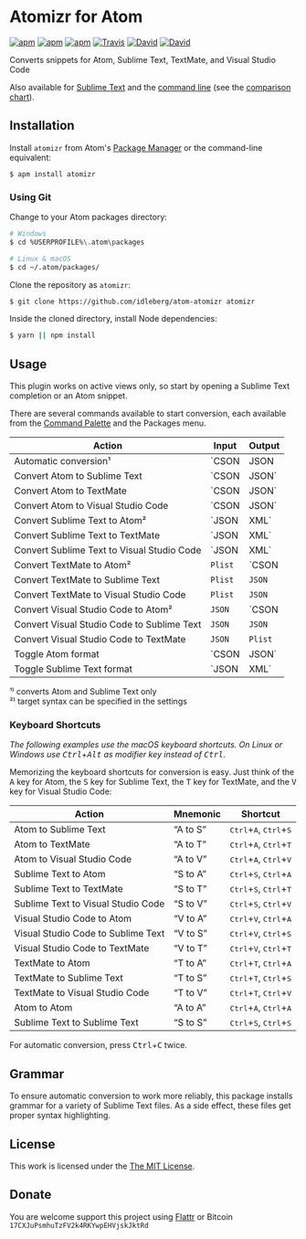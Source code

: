 # Atomizr for Atom

[![apm](https://img.shields.io/apm/l/atomizr.svg?style=flat-square)](https://atom.io/packages/atomizr)
[![apm](https://img.shields.io/apm/v/atomizr.svg?style=flat-square)](https://atom.io/packages/atomizr)
[![apm](https://img.shields.io/apm/dm/atomizr.svg?style=flat-square)](https://atom.io/packages/atomizr)
[![Travis](https://img.shields.io/travis/idleberg/atom-atomizr.svg?style=flat-square)](https://travis-ci.org/idleberg/atom-atomizr)
[![David](https://img.shields.io/david/idleberg/atom-atomizr.svg?style=flat-square)](https://david-dm.org/idleberg/atom-atomizr)
[![David](https://img.shields.io/david/dev/idleberg/atom-atomizr.svg?style=flat-square)](https://david-dm.org/idleberg/atom-atomizr?type=dev)

Converts snippets for Atom, Sublime Text, TextMate, and Visual Studio Code

Also available for [Sublime Text](https://github.com/idleberg/sublime-atomizr) and the [command line](https://github.com/idleberg/node-atomizr) (see the [comparison chart](https://gist.github.com/idleberg/db6833ee026d2cd7c043bba36733b701)).

## Installation

Install `atomizr` from Atom's [Package Manager](http://flight-manual.atom.io/using-atom/sections/atom-packages/) or the command-line equivalent:

`$ apm install atomizr`

### Using Git

Change to your Atom packages directory:

```bash
# Windows
$ cd %USERPROFILE%\.atom\packages

# Linux & macOS
$ cd ~/.atom/packages/
```

Clone the repository as `atomizr`:

```bash
$ git clone https://github.com/idleberg/atom-atomizr atomizr
```

Inside the cloned directory, install Node dependencies:

```bash
$ yarn || npm install
```

## Usage

This plugin works on active views only, so start by opening a Sublime Text completion or an Atom snippet.

There are several commands available to start conversion, each available from the [Command Palette](http://flight-manual.atom.io/getting-started/sections/atom-basics/#_command_palette) and the Packages menu.

Action                                     | Input           | Output
-------------------------------------------|-----------------|----------------
Automatic conversion¹                      | `CSON|JSON|XML` | `CSON|JSON|XML`
Convert Atom to Sublime Text               | `CSON|JSON`     | `JSON`
Convert Atom to TextMate                   | `CSON|JSON`     | `Plist`
Convert Atom to Visual Studio Code         | `CSON|JSON`     | `JSON`
Convert Sublime Text to Atom²              | `JSON|XML`      | `CSON|JSON`
Convert Sublime Text to TextMate           | `JSON|XML`      | `Plist`
Convert Sublime Text to Visual Studio Code | `JSON|XML`      | `JSON`
Convert TextMate to Atom²                  | `Plist`         | `CSON|JSON`
Convert TextMate to Sublime Text           | `Plist`         | `JSON`
Convert TextMate to Visual Studio Code     | `Plist`         | `JSON`
Convert Visual Studio Code to Atom²        | `JSON`          | `CSON|JSON`
Convert Visual Studio Code to Sublime Text | `JSON`          | `JSON`
Convert Visual Studio Code to TextMate     | `JSON`          | `Plist`
Toggle Atom format                         | `CSON|JSON`     | `JSON|CSON`
Toggle Sublime Text format                 | `JSON|XML`      | `XML|JSON`

¹⁾ converts Atom and Sublime Text only  
²⁾ target syntax can be specified in the settings  

### Keyboard Shortcuts

*The following examples use the macOS keyboard shortcuts. On Linux or Windows use <kbd>Ctrl</kbd>+<kbd>Alt</kbd> as modifier key instead of <kbd>Ctrl</kbd>.*

Memorizing the keyboard shortcuts for conversion is easy. Just think of the <kbd>A</kbd> key for Atom, the <kbd>S</kbd> key for Sublime Text, the <kbd>T</kbd> key for TextMate, and the <kbd>V</kbd> key for Visual Studio Code:

Action                             | Mnemonic | Shortcut
-----------------------------------|----------|-----------------------------------------------------------
Atom to Sublime Text               | “A to S” | <kbd>Ctrl</kbd>+<kbd>A</kbd>, <kbd>Ctrl</kbd>+<kbd>S</kbd>
Atom to TextMate                   | “A to T” | <kbd>Ctrl</kbd>+<kbd>A</kbd>, <kbd>Ctrl</kbd>+<kbd>T</kbd>
Atom to Visual Studio Code         | “A to V” | <kbd>Ctrl</kbd>+<kbd>A</kbd>, <kbd>Ctrl</kbd>+<kbd>V</kbd>
Sublime Text to Atom               | “S to A” | <kbd>Ctrl</kbd>+<kbd>S</kbd>, <kbd>Ctrl</kbd>+<kbd>A</kbd>
Sublime Text to TextMate           | “S to T” | <kbd>Ctrl</kbd>+<kbd>S</kbd>, <kbd>Ctrl</kbd>+<kbd>T</kbd>
Sublime Text to Visual Studio Code | “S to V” | <kbd>Ctrl</kbd>+<kbd>S</kbd>, <kbd>Ctrl</kbd>+<kbd>V</kbd>
Visual Studio Code to Atom         | “V to A” | <kbd>Ctrl</kbd>+<kbd>V</kbd>, <kbd>Ctrl</kbd>+<kbd>A</kbd>
Visual Studio Code to Sublime Text | “V to S” | <kbd>Ctrl</kbd>+<kbd>V</kbd>, <kbd>Ctrl</kbd>+<kbd>S</kbd>
Visual Studio Code to TextMate     | “V to T” | <kbd>Ctrl</kbd>+<kbd>V</kbd>, <kbd>Ctrl</kbd>+<kbd>T</kbd>
TextMate to Atom                   | “T to A” | <kbd>Ctrl</kbd>+<kbd>T</kbd>, <kbd>Ctrl</kbd>+<kbd>A</kbd>
TextMate to Sublime Text           | “T to S” | <kbd>Ctrl</kbd>+<kbd>T</kbd>, <kbd>Ctrl</kbd>+<kbd>S</kbd>
TextMate to Visual Studio Code     | “T to V” | <kbd>Ctrl</kbd>+<kbd>T</kbd>, <kbd>Ctrl</kbd>+<kbd>V</kbd>
Atom to Atom                       | “A to A” | <kbd>Ctrl</kbd>+<kbd>A</kbd>, <kbd>Ctrl</kbd>+<kbd>A</kbd>
Sublime Text to Sublime Text       | “S to S” | <kbd>Ctrl</kbd>+<kbd>S</kbd>, <kbd>Ctrl</kbd>+<kbd>S</kbd>

For automatic conversion, press <kbd>Ctrl</kbd>+<kbd>C</kbd> twice.

## Grammar

To ensure automatic conversion to work more reliably, this package installs grammar for a variety of Sublime Text files. As a side effect, these files get proper syntax highlighting.

## License

This work is licensed under the [The MIT License](LICENSE.md).

## Donate

You are welcome support this project using [Flattr](https://flattr.com/submit/auto?user_id=idleberg&url=https://github.com/idleberg/atom-atomizr) or Bitcoin `17CXJuPsmhuTzFV2k4RKYwpEHVjskJktRd`
